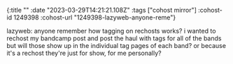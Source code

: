 {:title ""
 :date "2023-03-29T14:21:21.108Z"
 :tags ["cohost mirror"]
 :cohost-id 1249398
 :cohost-url "1249398-lazyweb-anyone-reme"}

lazyweb: anyone remember how tagging on rechosts works? i wanted to rechost my bandcamp post and post the haul with tags for all of the bands but will those show up in the individual tag pages of each band? or because it's a rechost they're just for show, for me personally?